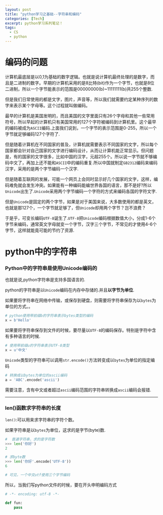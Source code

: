 ```yaml
---
layout: post
title: "python学习之基础--字符串和编码"
categories: [Tech]
excerpt: python学习系列笔记！
tags:
  - CS
  - python
---
```


# 编码的问题 #

计算机最底层是以0,1为基础的数字逻辑。也就是说计算机最终处理的是数字，而且是二进制的数字。早期的计算机采用的是8比特(bit)作为一个字节，也就是8位二进制，所以一个字节能表示的范围是00000000(b)~11111111(b)共255个整数.

但是我们日常使用的都是文字，图片，声音等，所以我们就需要约定某种序列的数字来表示某个字母等。这个过程就叫做编码。

最早的计算机是美国发明的，而且美国的文字里面只有26个字母和其他一些常用符号，所以早起的计算机只有美国常用的127个字符被编码到计算机里。这个最早的编码被成为`ASCII`编码.上面我们说到，一个字节的表示范围是0-255，所以一个字节就足够编码127个字符了.

但是随着计算机在不同国家的普及，计算机就需要表示不同国家的文字，所以每个国家都会针对自己国家的文字进行编码设计，从而让计算机能正常显示。但问题是，有的国家的文字很多，比如中国的汉字，元超255个。所以说一字节就不够编码中文了，再加上还不能和`ASCII`中的编码重复.所以中国就制定`GB2312`编码来编码汉字，采用的是两个字节编码一个汉字.

但是随着互联网的发展，可能一个网页上会同时显示好几个国家的文字，这样，编码难免就会发生冲突。如果能有一种编码能编世界各国的语言，那不是好?所以`Unicode`出生了.`Unicode`采用两个字节编码一个字符的方式来编码各国的字符文字.

但是`Unicode`是固定的两个字节，如果是对于美国来说，大多数使用的都是英文，也就是那127个，一个字节就足够了，但`Unicode`却用两个字节？岂不浪费？

于是乎，可变长编码`UTF-8`诞生了.`UTF-8`把`Unicode`编码根据数值大小，分成1-6个字节来编码，通常英文字母就变一个字节，汉字三个字节，不常见的才使用4-6个字节，这样就能竟可能的节约了资源.

# python中的字符串 #

### Python中的字符串是使用Unicode编码的 ###

也就是说,python字符串是支持多国语言的.

python的字符串是以`Unicode`编码在内存中存储的.并且**以字节为单位**.

如果要将字符串在网络中传输，或保存到硬盘，则需要将字符串保存为以`bytes`为单位的方式。。

```python
# python使用带前缀b的字符串表示bytes类型的编码
x = b'Hello'
```

如果要将字符串保存到文件的时候，要尽量以`UTF-8`的编码保存。特别是字符中含有多种语言的时候.

```python
# 使用带前缀u的字符串表示UTF-8类型
x = u'中文'
```
`Unicode`类型的字符串可以调用`str.encode()`方法转变成以`bytes`为单位的指定编码

```python
# 转换成以bytes为单位的ascii编码
a = 'ABC'.encode('ascii')
```

需要注意，含有中文或者超过`ascii`编码范围的字符串转换成`ascii`编码会报错.

------

### len()函数求字符串的长度 ###

`len()`:可以用来求字符串的字符个数。

如果字符串是以`bytes`为单位，这求的是字节(byte)数.

```python
#  普通字符串，求的是字符数
>>> len('你好')
2

# 求byte数
>>> len('你好'.encode('UTF-8'))
6

# 可见，一个中文utf使用三个字节编码
```

所以，当我们写python文件的时候，要在开头申明编码方式

```python
# -*- encoding: utf-8 -*-

def fun:
	pass
```
